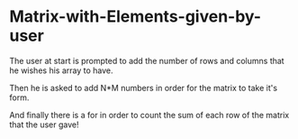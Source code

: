 # Matrix-with-Elements-given-by-user

The user at start is prompted to add the number of rows and columns that he wishes his array to have.

Then he is asked to add N*M numbers in order for the matrix to take it's form.

And finally there is a for in order to count the sum of each row of the matrix that the user gave!
